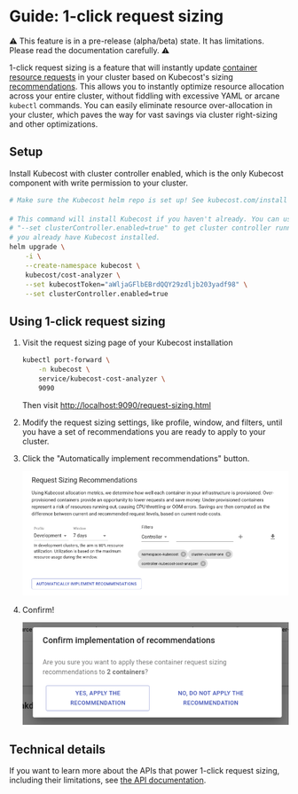 # Guide: 1-click request sizing

:warning: This feature is in a pre-release (alpha/beta) state. It has limitations. Please read the documentation carefully. :warning:

1-click request sizing is a feature that will instantly update [container
resource
requests](https://kubernetes.io/docs/concepts/configuration/manage-resources-containers/#requests-and-limits)
in your cluster based on Kubecost's sizing
[recommendations](./api-request-right-sizing.md). This allows you to instantly
optimize resource allocation across your entire cluster, without fiddling with
excessive YAML or arcane `kubectl` commands. You can easily eliminate resource
over-allocation in your cluster, which paves the way for vast savings via
cluster right-sizing and other optimizations.

## Setup

Install Kubecost with cluster controller enabled, which is the only Kubecost
component with write permission to your cluster.
   
```bash
# Make sure the Kubecost helm repo is set up! See kubecost.com/install

# This command will install Kubecost if you haven't already. You can use
# "--set clusterController.enabled=true" to get cluster controller running if 
# you already have Kubecost installed.
helm upgrade \
    -i \
    --create-namespace kubecost \
    kubecost/cost-analyzer \
    --set kubecostToken="aWljaGFlbEBrdQQY29zdljb203yadf98" \
    --set clusterController.enabled=true
```

## Using 1-click request sizing

1. Visit the request sizing page of your Kubecost installation
   ```bash
   kubectl port-forward \
       -n kubecost \
       service/kubecost-cost-analyzer \
       9090
   ```
   
   Then visit [http://localhost:9090/request-sizing.html](http://localhost:9090/request-sizing.html)

2. Modify the request sizing settings, like profile, window, and filters, until
   you have a set of recommendations you are ready to apply to your cluster.

3. Click the "Automatically implement recommendations" button.

   ![](./images/one-click-request-sizing/configured-with-button.png)

4. Confirm!

   ![](./images/one-click-request-sizing/confirm-dialog.png)

## Technical details

If you want to learn more about the APIs that power 1-click request sizing,
including their limitations, see [the API
documentation](./api-request-recommendation-apply.md).
